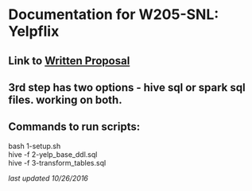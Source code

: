 # Documentation for W205-SNL: Yelpflix


## Link to [Written Proposal](https://docs.google.com/document/d/1__KCyO2YxckfI8kMvt0_RGtXWWHJaDltoKxJFplHPC4)

## 3rd step has two options - hive sql or spark sql files. working on both.

## Commands to run scripts:  
bash 1-setup.sh  
hive -f 2-yelp_base_ddl.sql  
hive -f 3-transform_tables.sql  

*last updated 10/26/2016*
